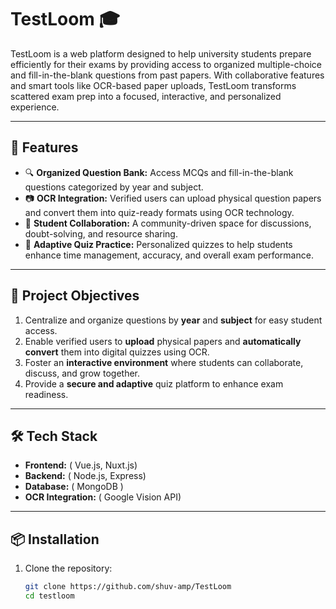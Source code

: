 # TestLoom 🎓

TestLoom is a web platform designed to help university students prepare efficiently for their exams by providing access to organized multiple-choice and fill-in-the-blank questions from past papers. With collaborative features and smart tools like OCR-based paper uploads, TestLoom transforms scattered exam prep into a focused, interactive, and personalized experience.

---

## 📌 Features

- 🔍 **Organized Question Bank:** Access MCQs and fill-in-the-blank questions categorized by year and subject.
- 📷 **OCR Integration:** Verified users can upload physical question papers and convert them into quiz-ready formats using OCR technology.
- 💬 **Student Collaboration:** A community-driven space for discussions, doubt-solving, and resource sharing.
- 🧠 **Adaptive Quiz Practice:** Personalized quizzes to help students enhance time management, accuracy, and overall exam performance.

---

## 🚀 Project Objectives

1. Centralize and organize questions by **year** and **subject**  for easy student access.
2. Enable verified users to **upload** physical papers and **automatically convert** them into digital quizzes using OCR.
3. Foster an **interactive environment** where students can collaborate, discuss, and grow together.
4. Provide a **secure and adaptive** quiz platform to enhance exam readiness.

---

## 🛠️ Tech Stack

- **Frontend:** ( Vue.js, Nuxt.js)
- **Backend:** ( Node.js, Express)
- **Database:** ( MongoDB )
- **OCR Integration:** ( Google Vision API)

---

## 📦 Installation

1. Clone the repository:

   ```bash
   git clone https://github.com/shuv-amp/TestLoom
   cd testloom


